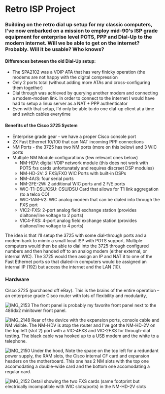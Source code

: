# Retro ISP Project

### Building on the retro dial up setup for my classic computers, I've now embarked on a mission to employ mid-90's ISP grade equipment for enterprise level POTS, PPP and Dial-Up to the modern internet. Will we be able to get on the internet? Probably. Will it be usable? Who knows?

#### Differences between the old Dial-Up setup: 
  - The SPA2102 was a VOIP ATA that has very finicky operation (the modems are not happy with the digital compression
  - Only 2 ports total (without adding more ATAs and cross-configuring them together)
  - Dial through was achieved by querying another modem and connecting a modem-modem link. In order to connect to the internet I would have had to setup a linux server as a NAT + PPP authenticator
  - Even with that setup, I'd only be able to do one dial-up client at a time and switch cables everytime

#### Benefits of the Cisco 3725 System 
  - Enterprise grade gear - we have a proper Cisco console port
  - 2X Fast Ethernet 10/100 that can NAT incoming PPP connections
  - NM Ports - the 3725 has two NM ports (more on this below) and 3 WIC ports
  - Multiple NM Module configurations (few relevant ones below)
      - NM-HDV: digital VOIP network module (this does not work with POTS fxs cards unfortunately and requires discreet DSP modules) 
      - NM-HD-2V: 2 FXS/FXO WIC Ports with built-in DSPs
      - NM-4A/S: four serial ports
      - NM-2FE-2W: 2 additional WIC ports and 2 F/E ports
      - WIC-T1-DSU/CSU: CSU/DSU Card that allows for T1 link aggregation (to a telco CO)
      - WIC-1AM-V2: WIC analog modem that can be dialed into through the FXS port
      - VIC2-FXS: 2-port analog field exchange station (provides dialtone/line voltage to 2 ports)
      - VIC4-FXS: 4-port analog field exchange station (provides dialtone/line voltage to 4 ports)

The idea is that I'll setup the 3725 with some dial-through ports and a modem bank to mimic a small local ISP with POTS support. Multiple computers would then be able to dial into the 3725 through configured numbers and then handed off to an analog modem (either external, or internal WIC). The 3725 would then assign an IP and NAT it to one of the Fast Ethernet ports so that dialed-in computers would be assigned an internal IP (192) but access the internet and the LAN (10). 

### Hardware
Cisco 3725 (purchased off eBay). This is the brains of the entire operation – an enterprise grade Cisco router with lots of flexibility and modularity,

![IMG_2153](https://github.com/user-attachments/assets/2aeb13c7-9029-4531-9e04-83fb3192aba5)
The front panel is probably my favorite front panel next to the 486dx2 minitower front panel.

![IMG_2148](https://github.com/user-attachments/assets/08e56032-d946-453b-85d4-1121e2713bc3)
Rear of the device with the expansion ports, console cable and NM visible. The NM-HDV is atop the router and I've got the NM-HD-2V on the top left (slot 2) port with a VIC-4FXS and VIC-2FXS for through-dial testing. The black cable wsa hooked up to a USB modem and the white to a telephone. 

![IMG_2150](https://github.com/user-attachments/assets/e132de8b-9b08-415c-baad-84d12ead1c12)
Under the hood, Note the space on the top left for a redundant power supply, the RAM slots, the Cisco internal CF card and expansion headers on the motherboard. This one has 2 NM slots with the top one accomodating a double-wide card and the bottom one accomodating a regular card. 

![IMG_2152](https://github.com/user-attachments/assets/a14d87af-b40e-4862-9d0a-affe27407741)
Detail showing the two FXS cards (same footprint but electrically incompatible with WIC slots/ports) in the NM-HD-2V slots


